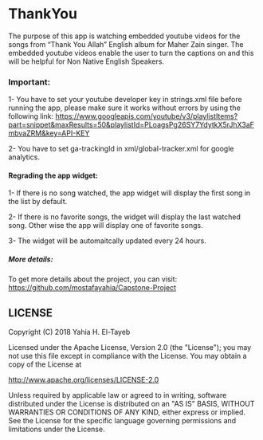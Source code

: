 # ThankYou

The purpose of this app is watching embedded youtube videos for the songs from “Thank You Allah”
English album for Maher Zain singer. The embedded youtube videos enable the user to turn the
captions on and this will be helpful for Non Native English Speakers.

### Important:

1- You have to set your youtube developer key in strings.xml file before running the app, please make sure it works without errors by using the following link: https://www.googleapis.com/youtube/v3/playlistItems?part=snippet&maxResults=50&playlistId=PLoagsPg26SY7YdytkX5rJhX3aFmbvaZRM&key=API-KEY

2- You have to set ga-trackingId in xml/global-tracker.xml for google analytics.

#### Regrading the app widget:
1- If there is no song watched, the app widget will display the first song in the list by default.

2- If there is no favorite songs, the widget will display the last watched song. Other wise the app will display one of favorite songs.

3- The widget will be automaitcally updated every 24 hours.

##### More details:
To get more details about the project, you can visit: https://github.com/mostafayahia/Capstone-Project

## LICENSE

Copyright (C) 2018 Yahia H. El-Tayeb

Licensed under the Apache License, Version 2.0 (the "License");
you may not use this file except in compliance with the License.
You may obtain a copy of the License at

  http://www.apache.org/licenses/LICENSE-2.0

Unless required by applicable law or agreed to in writing, software
distributed under the License is distributed on an "AS IS" BASIS,
WITHOUT WARRANTIES OR CONDITIONS OF ANY KIND, either express or implied.
See the License for the specific language governing permissions and
limitations under the License.


